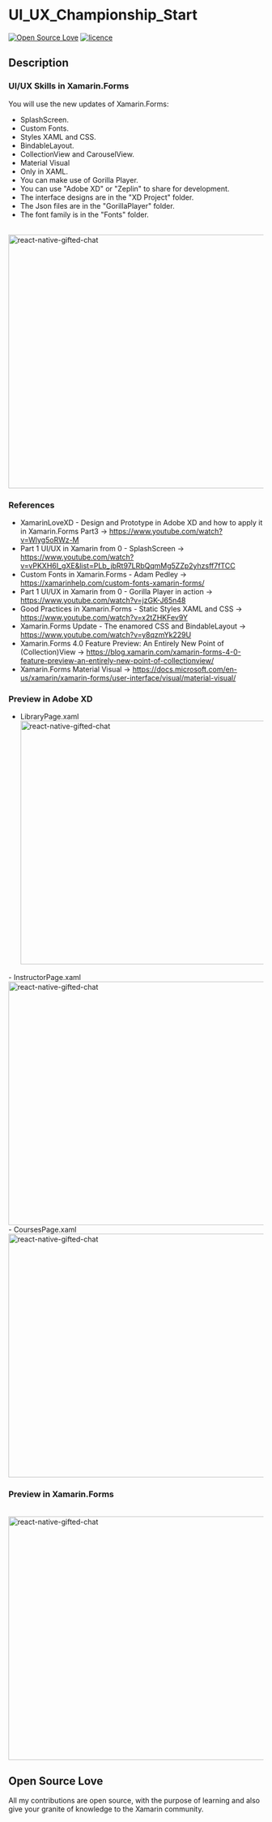 # UI_UX_Championship_Start
[![Open Source Love](https://badges.frapsoft.com/os/v1/open-source.svg?v=103)](#Open-Source-Love) [![licence](https://img.shields.io/badge/license-MIT-blue.svg?style=flat-square)](https://github.com/monetelli/UI_UX_Championship_Start/blob/master/LICENSE.md)

## Description

### UI/UX Skills in Xamarin.Forms

You will use the new updates of Xamarin.Forms:

- SplashScreen. 
- Custom Fonts.
- Styles XAML and CSS.
- BindableLayout.
- CollectionView and CarouselView.
- Material Visual
- Only in XAML.
- You can make use of Gorilla Player.
- You can use "Adobe XD" or "Zeplin" to share for development.
- The interface designs are in the "XD Project" folder.
- The Json files are in the "GorillaPlayer" folder.
- The font family is in the "Fonts" folder.

  <img alt="react-native-gifted-chat" src="https://github.com/monetelli/UI_UX_Championship_Start/blob/master/Images/CollectionViewAndVisual.gif" width="960" height="500" />
 </a>

### References

- XamarinLoveXD - Design and Prototype in Adobe XD and how to apply it in Xamarin.Forms Part3 -> <a href="https://www.youtube.com/watch?v=Wlyg5oRWz-M">https://www.youtube.com/watch?v=Wlyg5oRWz-M</a>
- Part 1 UI/UX in Xamarin from 0 - SplashScreen -> <a href="https://www.youtube.com/watch?v=vPKXH6I_gXE&list=PLb_jbRt97LRbQqmMg5ZZp2yhzsff7fTCC">https://www.youtube.com/watch?v=vPKXH6I_gXE&list=PLb_jbRt97LRbQqmMg5ZZp2yhzsff7fTCC</a>
- Custom Fonts in Xamarin.Forms - Adam Pedley -> <a href="https://xamarinhelp.com/custom-fonts-xamarin-forms/">https://xamarinhelp.com/custom-fonts-xamarin-forms/</a>
- Part 1 UI/UX in Xamarin from 0 - Gorilla Player in action -> <a href="https://www.youtube.com/watch?v=jzGK-J65n48">https://www.youtube.com/watch?v=jzGK-J65n48</a>
- Good Practices in Xamarin.Forms - Static Styles XAML and CSS -> <a href="https://www.youtube.com/watch?v=x2tZHKFev9Y">https://www.youtube.com/watch?v=x2tZHKFev9Y</a>
- Xamarin.Forms Update - The enamored CSS and BindableLayout -> <a href="https://www.youtube.com/watch?v=y8qzmYk229U">https://www.youtube.com/watch?v=y8qzmYk229U</a>
- Xamarin.Forms 4.0 Feature Preview: An Entirely New Point of (Collection)View -> <a href="https://blog.xamarin.com/xamarin-forms-4-0-feature-preview-an-entirely-new-point-of-collectionview/">https://blog.xamarin.com/xamarin-forms-4-0-feature-preview-an-entirely-new-point-of-collectionview/</a>
- Xamarin.Forms Material Visual -> <a href="https://docs.microsoft.com/en-us/xamarin/xamarin-forms/user-interface/visual/material-visual">https://docs.microsoft.com/en-us/xamarin/xamarin-forms/user-interface/visual/material-visual/</a>


### Preview in Adobe XD

- LibraryPage.xaml <img alt="react-native-gifted-chat" src="https://raw.githubusercontent.com/monetelli/UI_UX_Championship_Start/master/Images/LibraryPage.png" width="960" height="480" />
 </a>
 - InstructorPage.xaml <img alt="react-native-gifted-chat" src="https://raw.githubusercontent.com/monetelli/UI_UX_Championship_Start/master/Images/InstructorPage.png" width="960" height="480" />
 </a>
 - CoursesPage.xaml <img alt="react-native-gifted-chat" src="https://raw.githubusercontent.com/monetelli/UI_UX_Championship_Start/master/Images/CoursesPage.png" width="960" height="480" />
 </a>
 
 
### Preview in Xamarin.Forms

  <img alt="react-native-gifted-chat" src="https://github.com/monetelli/UI_UX_Championship_Start/blob/master/Images/PreviewInXF.gif" width="960" height="480" />
 </a>


## Open Source Love

All my contributions are open source, with the purpose of learning and also give your granite of knowledge to the Xamarin community.
